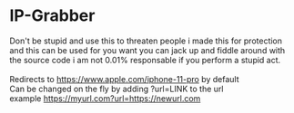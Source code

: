 # IP-Grabber
Don't be stupid and use this to threaten people i made this for protection and this can be used for you want you can jack up and fiddle around with the source code i am not 0.01% responsable if you perform a stupid act.
<br/><br/>
Redirects to https://www.apple.com/iphone-11-pro by default<br/>
Can be changed on the fly by adding ?url=LINK to the url <br/>
example https://myurl.com?url=https://newurl.com <br/>
